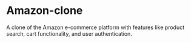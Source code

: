 # Amazon-clone
A clone of the Amazon e-commerce platform with features like product search, cart functionality, and user authentication. 
